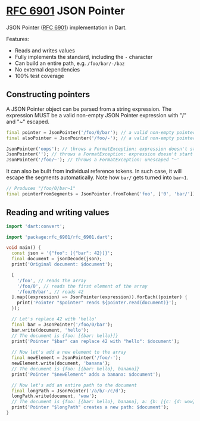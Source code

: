# [RFC 6901] JSON Pointer
JSON Pointer ([RFC 6901]) implementation in Dart.

Features:
- Reads and writes values
- Fully implements the standard, including the `-` character
- Can build an entire path, e.g. `/foo/bar/-/baz`
- No external dependencies
- 100% test coverage

## Constructing pointers
A JSON Pointer object can be parsed from a string expression. 
The expression MUST be a valid non-empty JSON Pointer expression with "/" and "~" escaped.
```dart
final pointer = JsonPointer('/foo/0/bar'); // a valid non-empty pointer
final alsoPointer = JsonPointer('/foo/-'); // a valid non-empty pointer with a special "-" reference

JsonPointer('oops'); // throws a FormatException: expression doesn't start with "/"
JsonPointer(''); // throws a FormatException: expression doesn't start with "/" either
JsonPointer('/foo/~'); // throws a FormatException: unescaped "~'
```

It can also be built from individual reference tokens. In such case, it will escape the segments
automatically. Note how `bar/` gets turned into `bar~1`.
```dart
// Produces "/foo/0/bar~1"
final pointerFromSegments = JsonPointer.fromToken('foo', ['0', 'bar/']);

```

## Reading and writing values
```dart
import 'dart:convert';

import 'package:rfc_6901/rfc_6901.dart';

void main() {
  const json = '{"foo": [{"bar": 42}]}';
  final document = jsonDecode(json);
  print('Original document: $document');

  [
    '/foo', // reads the array
    '/foo/0', // reads the first element of the array
    '/foo/0/bar', // reads 42
  ].map((expression) => JsonPointer(expression)).forEach((pointer) {
    print('Pointer "$pointer" reads ${pointer.read(document)}');
  });

  // Let's replace 42 with 'hello'
  final bar = JsonPointer('/foo/0/bar');
  bar.write(document, 'hello');
  // The document is {foo: [{bar: hello}]}
  print('Pointer "$bar" can replace 42 with "hello": $document');
  
  // Now let's add a new element to the array
  final newElement = JsonPointer('/foo/-');
  newElement.write(document, 'banana');
  // The document is {foo: [{bar: hello}, banana]}
  print('Pointer "$newElement" adds a banana: $document');

  // Now let's add an entire path to the document
  final longPath = JsonPointer('/a/b/-/c/d');
  longPath.write(document, 'wow');
  // The document is {foo: [{bar: hello}, banana], a: {b: [{c: {d: wow}}]}}
  print('Pointer "$longPath" creates a new path: $document');
}
```

[RFC 6901]: https://tools.ietf.org/html/rfc6901